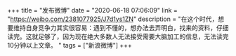 +++
title = "发布微博"
date = "2020-06-18 07:06:09"
link = "https://weibo.com/2381077925/J7d1ys1ZN"
description = "在这个时代，想要维持自身竞争力其实很容易：遇到不懂的，想办法去弄明白，找来的资料，仔细读完。这就足够了，因为现在绝大多数人无法接受需要大脑加工的信息，无法读完10分钟以上文章。 "
tags = ["新浪微博"]
+++
